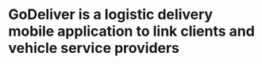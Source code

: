 # GoDeliver is a logistic delivery mobile application to link clients and vehicle service providers

